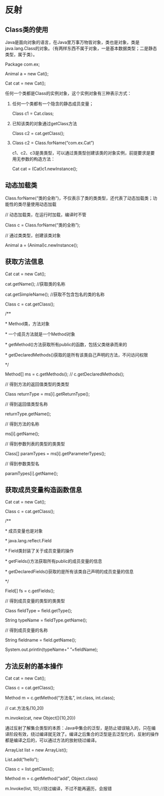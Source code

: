 # 反射

## Class类的使用

Java是面向对象的语言，在Java里万事万物皆对象，类也是对象，类是java.lang.Class的对象。（有两样东西不属于对象，一是基本数据类型；二是静态类型，属于类）。

Package com.ex;

Animal a = new Cat();

Cat cat = new Cat();

任何一个类都是Class的实例对象，这个实例对象有三种表示方式：

1. 任何一个类都有一个隐含的静态成员变量；

   Class c1 = Cat.class;

2. 已知该类的对象通过getClass方法

   Class c2 = cat.getClass();

3. Class c2 = Class.forName(“com.ex.Cat”)

   c1、c2、c3是类类型，可以通过类类型创建该类的对象实例，前提要求是要用无参数的构造方法：

   Cat cat = (Cat)c1.newInstance();

## 动态加载类

Class.forName(“类的全称”)，不仅表示了类的类类型，还代表了动态加载类；功能性的类尽量使用动态加载

// 动态加载类，在运行时加载，编译时不管

Class c = Class.forName(“类的全称”); 

// 通过类类型，创建该类对象

Animal a = (Animal)c.newInstance();

## 获取方法信息

Cat cat = new Cat();

cat.getName(); //获取类的名称

cat.getSimpleName(); //获取不包含包名的类的名称

Class c = cat.getClass();

/**

\* Method类，方法对象

\* 一个成员方法就是一个Method对象

\* getMethod()方法获取所有public的函数，包括父类继承而来的

\* getDeclaredMethods()获取的是所有该类自己声明的方法，不问访问权限

*/

Method[] ms = c.getMethods(); // c.getDeclaredMethods();

// 得到方法的返回值类型的类类型

Class returnType = ms[i].getReturnType();

// 得到返回值类型名称

returnType.getName();

// 得到方法的名称

ms[i].getName();

// 得到参数列表的类型的类类型

Class[] paramTypes = ms[i].getParameterTypes();

// 得到参数类型名

paramTypes[i].getName();

## 获取成员变量构造函数信息

Cat cat = new Cat();

Class c = cat.getClass();

/**

\* 成员变量也是对象

\* java.lang.reflect.Field

\* Field类封装了关于成员变量的操作

\* getFields()方法获取所有public的成员变量的信息

\* getDeclaredFields()获取的是所有该类自己声明的成员变量的信息

*/

Field[] fs = c.getFields();

// 得到成员变量的类型的类类型

Class fieldType = field.getType();

String typeName = fieldType.getName();

// 得到成员变量的名称

String fieldname = field.getName();

System.out.println(typeName+” ”+fieldName);

## 方法反射的基本操作

Cat cat = new Cat();

Class c = cat.getClass();

Method m = c.getMethod(“方法名”, int.class, int.class);

// cat.方法名(10,20)

m.invoke(cat, new Object[]{10,20})

通过反射了解集合类型的本质：Java中集合的泛型，是防止错误输入的，只在编译阶段有效，绕过编译就无效了。编译之后集合的泛型是去泛型化的，反射的操作都是编译之后的，可以通过方法的放射绕过编译。

ArrayList<String> list = new ArrayList<String>();

List.add(“hello”);

Class c = list.getClass();

Method m = c.getMethod(“add”, Object.class)

m.Invoke(list, 10);//绕过编译，不过不能再遍历，会报错